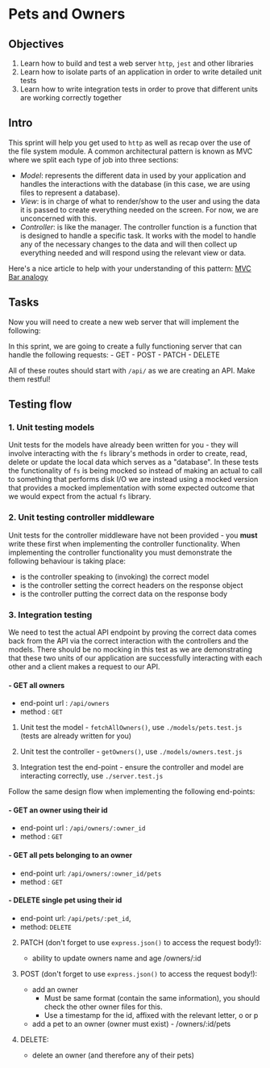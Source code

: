 # Pets and Owners


## Objectives

1. Learn how to build and test a web server `http`, `jest` and other libraries
2. Learn how to isolate parts of an application in order to write detailed unit tests
3. Learn how to write integration tests in order to prove that different units are working correctly together

## Intro

This sprint will help you get used to `http` as well as recap over the use of the file system module. A common architectural pattern is known as MVC where we split each type of job into three sections:

- _Model_: represents the different data in used by your application and handles the interactions with the database (in this case, we are using files to represent a database).
- _View_: is in charge of what to render/show to the user and using the data it is passed to create everything needed on the screen. For now, we are unconcerned with this.
- _Controller_: is like the manager. The controller function is a function that is designed to handle a specific task. It works with the model to handle any of the necessary changes to the data and will then collect up everything needed and will respond using the relevant view or data.

Here's a nice article to help with your understanding of this pattern:
[MVC Bar analogy](https://medium.freecodecamp.org/model-view-controller-mvc-explained-through-ordering-drinks-at-the-bar-efcba6255053)

## Tasks

Now you will need to create a new web server that will implement the following:

In this sprint, we are going to create a fully functioning server that can handle the following requests: - GET - POST - PATCH - DELETE

All of these routes should start with `/api/` as we are creating an API. Make them restful!

## Testing flow

### 1. Unit testing models

Unit tests for the models have already been written for you - they will involve interacting with the `fs` library's methods in order to create, read, delete or update the local data which serves as a "database". In these tests the functionality of `fs` is being mocked so instead of making an actual to call to something that performs disk I/O we are instead using a mocked version that provides a mocked implementation with some expected outcome that we would expect from the actual `fs` library.

### 2. Unit testing controller middleware

Unit tests for the controller middleware have not been provided - you **must** write these first when implementing the controller functionality. When implementing the controller functionality you must demonstrate the following behaviour is taking place:

- is the controller speaking to (invoking) the correct model
- is the controller setting the correct headers on the response object
- is the controller putting the correct data on the response body

### 3. Integration testing

We need to test the actual API endpoint by proving the correct data comes back from the API via the correct interaction with the controllers and the models. There should be no mocking in this test as we are demonstrating that these two units of our application are successfully interacting with each other and a client makes a request to our API.

#### - GET all owners

- end-point url : `/api/owners`
- method : `GET`

1. Unit test the model - `fetchAllOwners()`, use `./models/pets.test.js` (tests are already written for you)

2. Unit test the controller - `getOwners()`, use `./models/owners.test.js`

3. Integration test the end-point - ensure the controller and model are interacting correctly, use `./server.test.js`

Follow the same design flow when implementing the following end-points:

#### - GET an owner using their id

- end-point url : `/api/owners/:owner_id`
- method : `GET`

#### - GET all pets belonging to an owner

- end-point url: `/api/owners/:owner_id/pets`
- method : `GET`

#### - DELETE single pet using their id

- end-point url: `/api/pets/:pet_id`,
- method: `DELETE`

2. PATCH (don't forget to use `express.json()` to access the request body!):

   - ability to update owners name and age /owners/:id

3. POST (don't forget to use `express.json()` to access the request body!):

   - add an owner
     - Must be same format (contain the same information), you should check the other owner files for this.
     - Use a timestamp for the id, affixed with the relevant letter, o or p
   - add a pet to an owner (owner must exist) - /owners/:id/pets

4. DELETE:

   - delete an owner (and therefore any of their pets)
